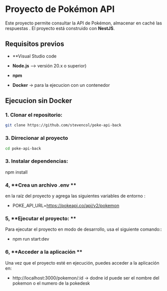 # Proyecto de Pokémon API

Este proyecto permite consultar la API de Pokémon, almacenar en caché las respuestas . El proyecto está construido con **NestJS**.

## Requisitos previos
- **Visual Studio code 
- **Node.js** --> versión 20.x o superior) 
- **npm**

- **Docker** -> para la ejecucion con  un contenedor

## Ejecucion  sin Docker

### 1. **Clonar el repositorio:**
```bash
git clone https://github.com/stevencol/poke-api-back
```
### 3. **Dirrecionar al  proyecto**
``` bash
cd poke-api-back
```
### 3. **Instalar dependencias:**
npm install

### 4,  **Crea un archivo .env **
en la raíz del proyecto y agrega las siguientes variables de entorno :
- POKE_API_URL=https://pokeapi.co/api/v2/pokemon


### 5,  **Ejecutar el proyecto: **
Para ejecutar el proyecto en modo de desarrollo, usa el siguiente comando::
- npm run start:dev


### 6,  **Acceder a la aplicación **
Una vez que el proyecto esté en ejecución, puedes acceder a la aplicación en:
- http://localhost:3000/pokemon/:id -> dodne id puede ser el nombre del pokemon o el numero de la pokedesk


